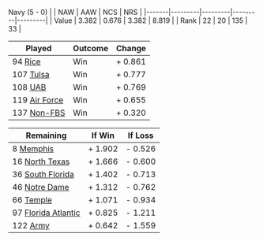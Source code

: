 Navy (5 - 0)
|       |   NAW   |   AAW   |   NCS   |   NRS   |
|-------|---------|---------|---------|---------|
| Value |   3.382 |   0.676 |   3.382 |   8.819 |
| Rank  |      22 |      20 |     135 |      33 |

| Played                    | Outcome    |  Change  |
|---------------------------|------------|----------|
|  94 [Rice                  ](Rice.md)| Win        | +  0.861 |
| 107 [Tulsa                 ](Tulsa.md)| Win        | +  0.777 |
| 108 [UAB                   ](UAB.md)| Win        | +  0.769 |
| 119 [Air Force             ](AirForce.md)| Win        | +  0.655 |
| 137 [Non-FBS               ](NonFBS.md)| Win        | +  0.320 |

| Remaining                 |  If Win  |  If Loss |
|---------------------------|----------|----------|
|   8 [Memphis               ](Memphis.md)| +  1.902 | -  0.526 |
|  16 [North Texas           ](NorthTexas.md)| +  1.666 | -  0.600 |
|  36 [South Florida         ](SouthFlorida.md)| +  1.402 | -  0.713 |
|  46 [Notre Dame            ](NotreDame.md)| +  1.312 | -  0.762 |
|  66 [Temple                ](Temple.md)| +  1.071 | -  0.934 |
|  97 [Florida Atlantic      ](FloridaAtlantic.md)| +  0.825 | -  1.211 |
| 122 [Army                  ](Army.md)| +  0.642 | -  1.559 |

